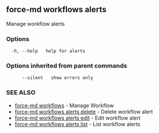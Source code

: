 ## force-md workflows alerts

Manage workflow alerts

### Options

```
  -h, --help   help for alerts
```

### Options inherited from parent commands

```
      --silent   show errors only
```

### SEE ALSO

* [force-md workflows](force-md_workflows.md)	 - Manage Workflow
* [force-md workflows alerts delete](force-md_workflows_alerts_delete.md)	 - Delete workflow alert
* [force-md workflows alerts edit](force-md_workflows_alerts_edit.md)	 - Edit workflow alert
* [force-md workflows alerts list](force-md_workflows_alerts_list.md)	 - List workflow alerts


